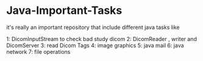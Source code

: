 # Java-Important-Tasks
it's really an important repository that include different java tasks like

1: DicomInputStream to check bad study dicom
2: DicomReader , writer and DicomServer
3: read Dicom Tags
4: image graphics
5: java mail
6: java network
7: file operations

